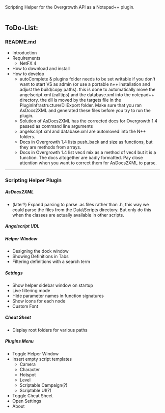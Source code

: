 Scripting Helper for the Overgrowth API as a Notepad++ plugin.
<br><br>

ToDo-List:
---
### README.md
- Introduction
- Requirements
  - NetFX 4
- How to download and install
- How to develop
  - autoComplete & plugins folder needs to be set writable if you don't want to start VS as admin (or use a portable n++ installation and adjust the build/copy paths). this is done to automatically move the angelscript.xml (calltips) and the database.xml into the notepad++ directory. the dll is moved by the targets file in the PluginInfrastructure/DllExport folder. Make sure that you ran AsDocs2XML and generated these files before you try to run the plugin.
  - Solution of AsDocs2XML has the corrected docs for Overgrowth 1.4 passed as command line arguments
  - angelscript.xml and database.xml are automoved into the N++ folders.
  - Docs in Overgrowth 1.4 lists push_back and size as functions, but they are methods from arrays.
  - Docs in Overgrowth 1.4 list vec4 mix as a method of vec4 but it is a function. The docs altogether are badly formatted. Pay close attention when you want to correct them for AsDocs2XML to parse.
---
### Scripting Helper Plugin

##### AsDocs2XML
- (later?) Expand parsing to parse .as files rather than .h, this way we could parse the files from the Data\Scripts directory. But only do this when the classes are actually available in other scripts.

##### Angelscript UDL

##### Helper Window
- Designing the dock window
- Showing Definitions in Tabs
- Filtering definitions with a search term

##### Settings
- Show helper sidebar window on startup
- Live filtering mode
- Hide parameter names in function signatures
- Show icons for each node
- Custom Font

##### Cheat Sheet
- Display root folders for various paths

##### Plugins Menu
  - Toggle Helper Window
  - Insert empty script templates
    - Camera
    - Character
    - Hotspot
    - Level
    - Scriptable Campaign(?)
    - Scriptable UI(?)
  - Toggle Cheat Sheet
  - Open Settings
  - About